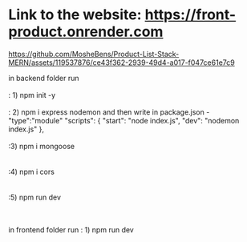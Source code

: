 <h1>Link to the website: <a href="https://front-product.onrender.com"> https://front-product.onrender.com</a></h1>

https://github.com/MosheBens/Product-List-Stack-MERN/assets/119537876/ce43f362-2939-49d4-a017-f047ce61e7c9


in backend folder run 
                      <br></br>
                      : 1) npm init -y
                      <br></br>
                      : 2) npm i express nodemon and then write in package.json - "type":"module"
                                                                "scripts": {
                                                                    "start": "node index.js",
                                                                    "dev": "nodemon index.js"
                                                                },
                      <br></br>
                      :3) npm i mongoose  
                      <br></br>
                      :4) npm i cors  
                      <br></br>
                      :5) npm run dev  
                      <br></br>

in frontend folder run : 1) npm run dev
